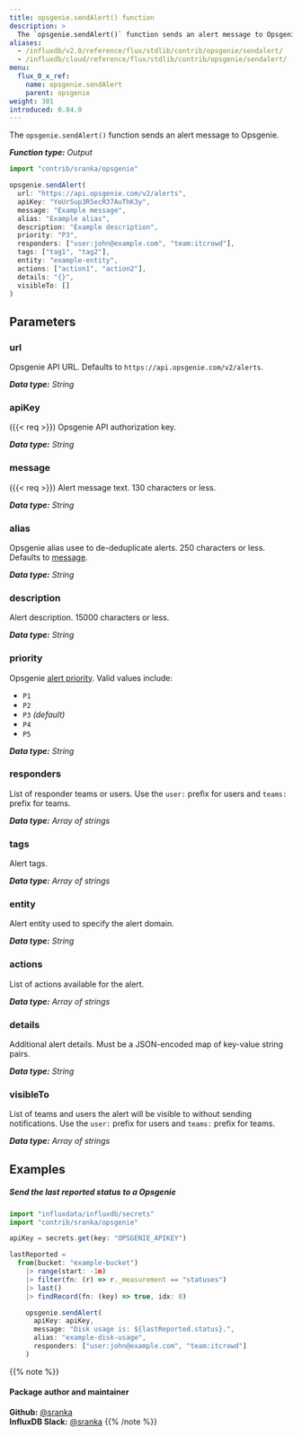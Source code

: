 ```yaml
---
title: opsgenie.sendAlert() function
description: >
  The `opsgenie.sendAlert()` function sends an alert message to Opsgenie.
aliases:
  - /influxdb/v2.0/reference/flux/stdlib/contrib/opsgenie/sendalert/
  - /influxdb/cloud/reference/flux/stdlib/contrib/opsgenie/sendalert/
menu:
  flux_0_x_ref:
    name: opsgenie.sendAlert
    parent: opsgenie
weight: 301
introduced: 0.84.0
---
```


The `opsgenie.sendAlert()` function sends an alert message to Opsgenie.

_**Function type:** Output_

```js
import "contrib/sranka/opsgenie"

opsgenie.sendAlert(
  url: "https://api.opsgenie.com/v2/alerts",
  apiKey: "YoUrSup3R5ecR37AuThK3y",
  message: "Example message",
  alias: "Example alias",
  description: "Example description",
  priority: "P3",
  responders: ["user:john@example.com", "team:itcrowd"],
  tags: ["tag1", "tag2"],
  entity: "example-entity",
  actions: ["action1", "action2"],
  details: "{}",
  visibleTo: []
)
```

## Parameters

### url
Opsgenie API URL.
Defaults to `https://api.opsgenie.com/v2/alerts`.

_**Data type:** String_

### apiKey
({{< req >}})
Opsgenie API authorization key.

_**Data type:** String_

### message
({{< req >}})
Alert message text.
130 characters or less.

_**Data type:** String_

### alias
Opsgenie alias usee to de-deduplicate alerts.
250 characters or less.
Defaults to [message](#message).

_**Data type:** String_

### description
Alert description.
15000 characters or less.

_**Data type:** String_

### priority
Opsgenie [alert priority](https://docs.opsgenie.com/docs/alert-priority-settings).
Valid values include:

- `P1`
- `P2`
- `P3` _(default)_
- `P4`
- `P5`

_**Data type:** String_

### responders
List of responder teams or users.
Use the `user:` prefix for users and `teams:` prefix for teams.

_**Data type:** Array of strings_

### tags
Alert tags.

_**Data type:** Array of strings_

### entity
Alert entity used to specify the alert domain.

_**Data type:** String_

### actions
List of actions available for the alert.

_**Data type:** Array of strings_

### details
Additional alert details.
Must be a JSON-encoded map of key-value string pairs.

_**Data type:** String_

### visibleTo
List of teams and users the alert will be visible to without sending notifications.
Use the `user:` prefix for users and `teams:` prefix for teams.

_**Data type:** Array of strings_

## Examples

##### Send the last reported status to a Opsgenie
```js
import "influxdata/influxdb/secrets"
import "contrib/sranka/opsgenie"

apiKey = secrets.get(key: "OPSGENIE_APIKEY")

lastReported =
  from(bucket: "example-bucket")
    |> range(start: -1m)
    |> filter(fn: (r) => r._measurement == "statuses")
    |> last()
    |> findRecord(fn: (key) => true, idx: 0)

    opsgenie.sendAlert(
      apiKey: apiKey,
      message: "Disk usage is: ${lastReported.status}.",
      alias: "example-disk-usage",
      responders: ["user:john@example.com", "team:itcrowd"]
    )
```

{{% note %}}
#### Package author and maintainer
**Github:** [@sranka](https://github.com/sranka)  
**InfluxDB Slack:** [@sranka](https://influxdata.com/slack)
{{% /note %}}
